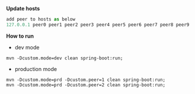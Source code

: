 
**Update hosts**
```python
add peer to hosts as below
127.0.0.1 peer0 peer1 peer2 peer3 peer4 peer5 peer6 peer7 peer8 peer9

```
**How to run** 
* dev mode
```shell
mvn -Dcustom.mode=dev clean spring-boot:run;
```

* production mode
```shell
mvn -Dcustom.mode=prd -Dcustom.peer=1 clean spring-boot:run;
mvn -Dcustom.mode=prd -Dcustom.peer=2 clean spring-boot:run;
```